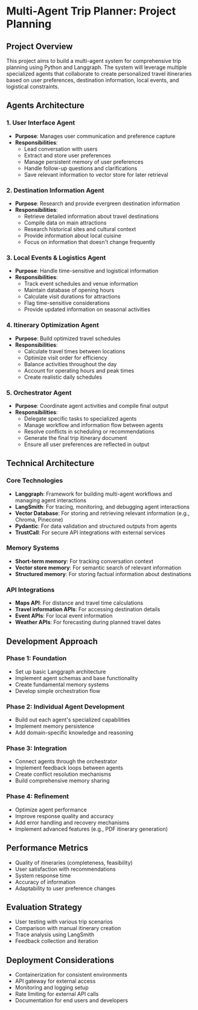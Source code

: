 # Multi-Agent Trip Planner: Project Planning

## Project Overview
This project aims to build a multi-agent system for comprehensive trip planning using Python and Langgraph. The system will leverage multiple specialized agents that collaborate to create personalized travel itineraries based on user preferences, destination information, local events, and logistical constraints.

## Agents Architecture

### 1. User Interface Agent
- **Purpose**: Manages user communication and preference capture
- **Responsibilities**:
  - Lead conversation with users
  - Extract and store user preferences
  - Manage persistent memory of user preferences
  - Handle follow-up questions and clarifications
  - Save relevant information to vector store for later retrieval

### 2. Destination Information Agent
- **Purpose**: Research and provide evergreen destination information
- **Responsibilities**:
  - Retrieve detailed information about travel destinations
  - Compile data on main attractions
  - Research historical sites and cultural context
  - Provide information about local cuisine
  - Focus on information that doesn't change frequently

### 3. Local Events & Logistics Agent
- **Purpose**: Handle time-sensitive and logistical information
- **Responsibilities**:
  - Track event schedules and venue information
  - Maintain database of opening hours
  - Calculate visit durations for attractions
  - Flag time-sensitive considerations
  - Provide updated information on seasonal activities

### 4. Itinerary Optimization Agent
- **Purpose**: Build optimized travel schedules
- **Responsibilities**:
  - Calculate travel times between locations
  - Optimize visit order for efficiency
  - Balance activities throughout the day
  - Account for operating hours and peak times
  - Create realistic daily schedules

### 5. Orchestrator Agent
- **Purpose**: Coordinate agent activities and compile final output
- **Responsibilities**:
  - Delegate specific tasks to specialized agents
  - Manage workflow and information flow between agents
  - Resolve conflicts in scheduling or recommendations
  - Generate the final trip itinerary document
  - Ensure all user preferences are reflected in output

## Technical Architecture

### Core Technologies
- **Langgraph**: Framework for building multi-agent workflows and managing agent interactions
- **LangSmith**: For tracing, monitoring, and debugging agent interactions
- **Vector Database**: For storing and retrieving relevant information (e.g., Chroma, Pinecone)
- **Pydantic**: For data validation and structured outputs from agents
- **TrustCall**: For secure API integrations with external services

### Memory Systems
- **Short-term memory**: For tracking conversation context
- **Vector store memory**: For semantic search of relevant information
- **Structured memory**: For storing factual information about destinations

### API Integrations
- **Maps API**: For distance and travel time calculations
- **Travel information APIs**: For accessing destination details
- **Event APIs**: For local event information
- **Weather APIs**: For forecasting during planned travel dates

## Development Approach

### Phase 1: Foundation
- Set up basic Langgraph architecture
- Implement agent schemas and base functionality
- Create fundamental memory systems
- Develop simple orchestration flow

### Phase 2: Individual Agent Development
- Build out each agent's specialized capabilities
- Implement memory persistence
- Add domain-specific knowledge and reasoning

### Phase 3: Integration
- Connect agents through the orchestrator
- Implement feedback loops between agents
- Create conflict resolution mechanisms
- Build comprehensive memory sharing

### Phase 4: Refinement
- Optimize agent performance
- Improve response quality and accuracy
- Add error handling and recovery mechanisms
- Implement advanced features (e.g., PDF itinerary generation)

## Performance Metrics
- Quality of itineraries (completeness, feasibility)
- User satisfaction with recommendations
- System response time
- Accuracy of information
- Adaptability to user preference changes

## Evaluation Strategy
- User testing with various trip scenarios
- Comparison with manual itinerary creation
- Trace analysis using LangSmith
- Feedback collection and iteration

## Deployment Considerations
- Containerization for consistent environments
- API gateway for external access
- Monitoring and logging setup
- Rate limiting for external API calls
- Documentation for end users and developers

